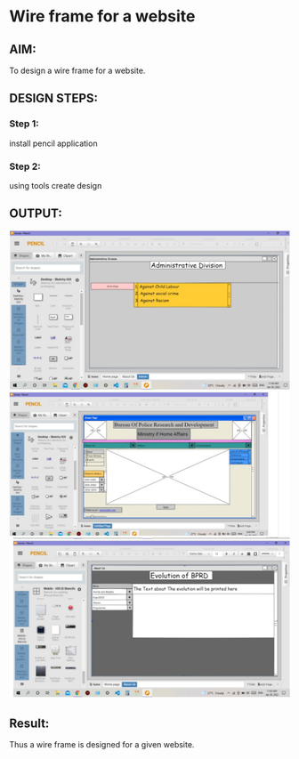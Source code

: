 # Wire frame for a website

## AIM:
To design a wire frame for a website.

## DESIGN STEPS:

### Step 1:
install pencil application

### Step 2:
using tools create design

## OUTPUT:
![output](pencilproject.png)
![output](pencilproject1.png)
![output](pencilproject2.png)
## Result:
Thus a wire frame is designed for a given website.
